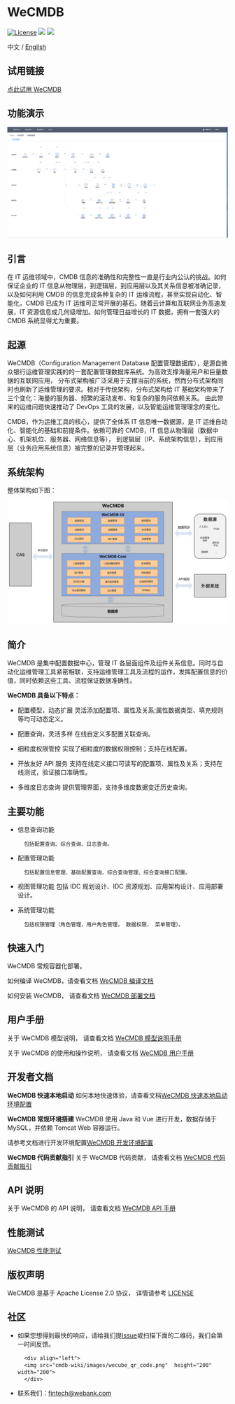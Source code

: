 # WeCMDB

[![License](https://img.shields.io/badge/License-Apache%202.0-blue.svg)](https://opensource.org/licenses/Apache-2.0)
![](https://img.shields.io/badge/language-java-orange.svg)
![](https://img.shields.io/badge/language-vue-green.svg)

中文 / [English](README_EN.md)

## 试用链接

[点此试用 WeCMDB](http://106.53.80.138/cmdb/index.html#/)<br>

## 功能演示

<img src="./cmdb-wiki/docs/manual/images/ci-data-management.gif" />

## 引言

在 IT 运维领域中，CMDB 信息的准确性和完整性一直是行业内公认的挑战。如何保证企业的 IT 信息从物理层，到逻辑层，到应用层以及其关系信息被准确记录，以及如何利用 CMDB 的信息完成各种复杂的 IT 运维流程，甚至实现自动化、智能化，CMDB 已成为 IT 运维可正常开展的基石。随着云计算和互联网业务高速发展，IT 资源信息成几何级增加。如何管理日益增长的 IT 数据，拥有一套强大的 CMDB 系统显得尤为重要。

## 起源

WeCMDB（Configuration Management Database 配置管理数据库），是源自微众银行运维管理实践的的一套配置管理数据库系统。为高效支撑海量用户和巨量数据的互联网应用，
分布式架构被广泛采用于支撑当前的系统，然而分布式架构同时也刷新了运维管理的要求。相对于传统架构，分布式架构给 IT 基础架构带来了三个变化：海量的服务器、频繁的滚动发布、和复杂的服务间依赖关系。
由此带来的运维问题快速推动了 DevOps 工具的发展，以及智能运维管理理念的变化。

CMDB，作为运维工具的核心，提供了全体系 IT 信息唯一数据源，是 IT 运维自动化、智能化的基础和前提条件。依赖可靠的 CMDB，IT 信息从物理层（数据中心、机架机位、服务器、网络信息等），
到逻辑层（IP、系统架构信息），到应用层（业务应用系统信息）被完整的记录并管理起来。

## 系统架构

整体架构如下图：

![WeCMDB系统架构](cmdb-wiki/images/wecmdb_arch_cn.png)

## 简介

WeCMDB 是集中配置数据中心，管理 IT 各层面组件及组件关系信息。同时与自动化运维管理工具紧密相联，支持运维管理工具及流程的运作，发挥配置信息的价值，同时依赖这些工具、流程保证数据准确性。

**WeCMDB 具备以下特点：**

- 配置模型，动态扩展
  灵活添加配置项、属性及关系;属性数据类型、填充规则等均可动态定义。

- 配置查询，灵活多样
  在线自定义多配置关联查询。

- 细粒度权限管控
  实现了细粒度的数据权限控制；支持在线配置。

- 开放友好 API 服务
  支持在线定义接口可读写的配置项、属性及关系；支持在线测试，验证接口准确性。

- 多维度日志查询
  提供管理界面，支持多维度数据变迁历史查询。

## 主要功能

- 信息查询功能

      	包括配置查询、综合查询、日志查询。

- 配置管理功能

      	包括配置信息管理、基础配置查询、综合查询管理、综合查询接口配置。

- 视图管理功能
  包括 IDC 规划设计、IDC 资源规划、应用架构设计、应用部署设计。

- 系统管理功能

      	包括权限管理（角色管理，用户角色管理， 数据权限， 菜单管理）。

## 快速入门

WeCMDB 常规容器化部署。

如何编译 WeCMDB，请查看文档
[WeCMDB 编译文档](cmdb-wiki/docs/install/wecmdb_compile_guide.md)

如何安装 WeCMDB， 请查看文档
[WeCMDB 部署文档](cmdb-wiki/docs/install/wecmdb_install_guide.md)

## 用户手册

关于 WeCMDB 模型说明， 请查看文档
[WeCMDB 模型说明手册](cmdb-wiki/docs/manual/wecmdb_model_guide.md)

关于 WeCMDB 的使用和操作说明， 请查看文档
[WeCMDB 用户手册](cmdb-wiki/docs/manual/wecmdb_user_guide.md)

## 开发者文档

**WeCMDB 快速本地启动**
如何本地快速体验，请查看文档[WeCMDB 快速本地启动环境配置](cmdb-wiki/docs/developer/wecmdb_local_standalone_guide.md)

**WeCMDB 常规环境搭建**
WeCMDB 使用 Java 和 Vue 进行开发，数据存储于 MySQL，并依赖 Tomcat Web 容器运行。

请参考文档进行开发环境配置[WeCMDB 开发环境配置](cmdb-wiki/docs/developer/wecmdb_developer_guide.md)

**WeCMDB 代码贡献指引**
关于 WeCMDB 代码贡献， 请查看文档
[WeCMDB 代码贡献指引](cmdb-wiki/docs/developer/code_contributors_submit_guide.md)

## API 说明

关于 WeCMDB 的 API 说明， 请查看文档
[WeCMDB API 手册](cmdb-wiki/docs/api/wecmdb_api_guide.md)

## 性能测试

[WeCMDB 性能测试](cmdb-wiki/docs/developer/performance.md)

## 版权声明

WeCMDB 是基于 Apache License 2.0 协议， 详情请参考
[LICENSE](LICENSE)

## 社区

- 如果您想得到最快的响应，请给我们提[Issue](https://github.com/WeBankPartners/we-cmdb/issues/new/choose)或扫描下面的二维码，我们会第一时间反馈。

      	<div align="left">
      	<img src="cmdb-wiki/images/wecube_qr_code.png"  height="200" width="200">
      	</div>

* 联系我们：fintech@webank.com
